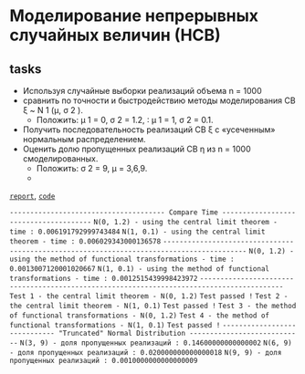 # Моделирование непрерывных случайных величин (НСВ)
## tasks
- Используя случайные выборки реализаций объема n = 1000
- сравнить по точности и быстродействию методы моделирования CB ξ ~ N 1 (μ, σ 2 ). 
  - Положить: μ 1 = 0, σ 2 = 1.2, ∶ μ 1 = 1, σ 2 = 0.1. 
- Получить последовательность реализаций CB ξ c «усеченным» нормальным распределением. 
- Оценить долю пропущенных реализаций CB η из n = 1000 смоделированных.
  - Положить: σ 2 = 9, μ = 3,6,9.
  - 
[`report`](https://github.com/vetasavitskaya/famcs-simulation-and-statistical-modeling-labs/blob/main/lab-01/%D0%BC%D0%BE%D0%B4%D0%B5%D0%BB%D0%B8%D1%80%D0%BE%D0%B2%D0%B0%D0%BD%D0%B8%D0%B5_%D0%BD%D0%B5%D0%BF%D1%80%D0%B5%D1%80%D1%8B%D0%B2%D0%BD%D1%8B%D1%85_%D1%81%D0%BB%D1%83%D1%87%D0%B0%D0%B9%D0%BD%D1%8B%D1%85_%D0%B2%D0%B5%D0%BB%D0%B8%D1%87%D0%B8%D0%BD.pdf),
[`code`](https://github.com/vetasavitskaya/famcs-simulation-and-statistical-modeling-labs/blob/main/lab-01/lab-01-standard-normal_distribution.py)

`-------------------------------------- Compare Time --------------------------------------`
`N(0, 1.2) - using the central limit theorem - time : 0.006191792999743484`
`N(1, 0.1) - using the central limit theorem - time : 0.006029343000136578`
`------------------------------------------------------------------------------------------`
`N(0, 1.2) - using the method of functional transformations - time : 0.0013007120001020667`
`N(1, 0.1) - using the method of functional transformations - time : 0.0012515439998423972`
`------------------------------------------------------------------------------------------`
`Test 1 - the central limit theorem - N(0, 1.2)`
`Test passed !`
`Test 2 - the central limit theorem - N(1, 0.1)`
`Test passed !`
`Test 3 - the method of functional transformations - N(0, 1.2)`
`Test 4 - the method of functional transformations - N(1, 0.1)`
`Test passed !`
`----------------------------- "Truncated" Normal Distribution ----------------------------`
`N(3, 9) - доля пропущенных реализаций : 0.14600000000000002`
`N(6, 9) - доля пропущенных реализаций : 0.020000000000000018`
`N(9, 9) - доля пропущенных реализаций : 0.0010000000000000009`
